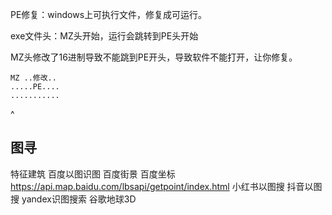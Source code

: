 PE修复：windows上可执行文件，修复成可运行。

exe文件头：MZ头开始，运行会跳转到PE头开始

MZ头修改了16进制导致不能跳到PE开头，导致软件不能打开，让你修复。
```
MZ ..修改..
.....PE....
...........
```

^
## **图寻**
特征建筑
百度以图识图
百度街景
百度坐标<https://api.map.baidu.com/lbsapi/getpoint/index.html>
小红书以图搜
抖音以图搜
yandex识图搜索
谷歌地球3D